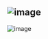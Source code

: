 ![image](https://github.com/user-attachments/assets/38a258b8-b8d5-408d-91b6-e6422bbe6c64)
----------------------------------------------------------------------------------------------
![image](https://github.com/user-attachments/assets/c364f5df-d7b3-40e0-8a86-0fd7d16b6987)
